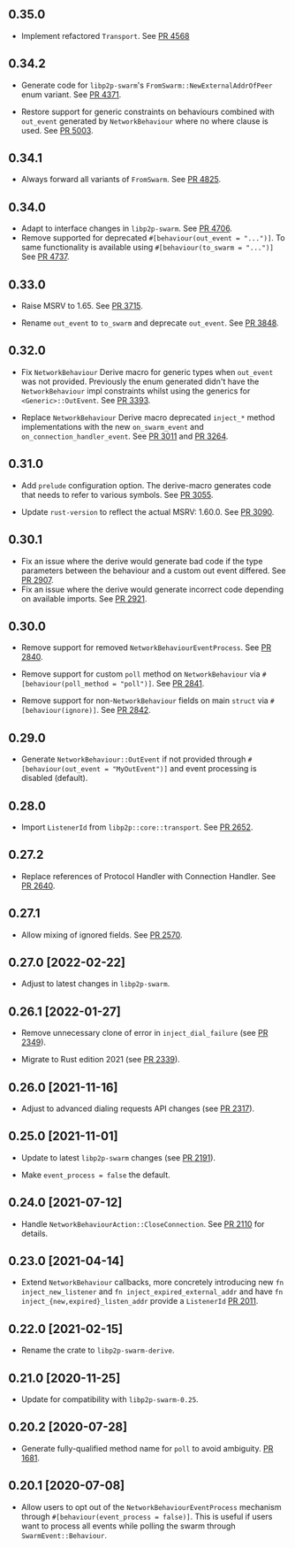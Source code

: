 ## 0.35.0

- Implement refactored `Transport`.
  See [PR 4568](https://github.com/libp2p/rust-libp2p/pull/4568)

## 0.34.2

- Generate code for `libp2p-swarm`'s `FromSwarm::NewExternalAddrOfPeer` enum variant.
  See [PR 4371](https://github.com/libp2p/rust-libp2p/pull/4371).

- Restore support for generic constraints on behaviours combined with `out_event` generated by `NetworkBehaviour` where no where clause is used.
  See [PR 5003](https://github.com/libp2p/rust-libp2p/pull/5003).

## 0.34.1

- Always forward all variants of `FromSwarm`.
  See [PR 4825](https://github.com/libp2p/rust-libp2p/pull/4825).

## 0.34.0

- Adapt to interface changes in `libp2p-swarm`.
  See [PR 4706](https://github.com/libp2p/rust-libp2p/pull/4076).
- Remove supported for deprecated `#[behaviour(out_event = "...")]`.
  To same functionality is available using `#[behaviour(to_swarm = "...")]`
  See [PR 4737](https://github.com/libp2p/rust-libp2p/pull/4737).

## 0.33.0

- Raise MSRV to 1.65.
  See [PR 3715].

- Rename `out_event` to `to_swarm` and deprecate `out_event`. See [PR 3848].

[PR 3715]: https://github.com/libp2p/rust-libp2p/pull/3715
[PR 3848]: https://github.com/libp2p/rust-libp2p/pull/3848

## 0.32.0

- Fix `NetworkBehaviour` Derive macro for generic types when `out_event` was not provided. Previously the enum generated
  didn't have the `NetworkBehaviour` impl constraints whilst using the generics for `<Generic>::OutEvent`.
  See [PR 3393].

- Replace `NetworkBehaviour` Derive macro deprecated `inject_*` method implementations
  with the new `on_swarm_event` and `on_connection_handler_event`.
  See [PR 3011] and [PR 3264].

[PR 3393]: https://github.com/libp2p/rust-libp2p/pull/3393
[PR 3011]: https://github.com/libp2p/rust-libp2p/pull/3011
[PR 3264]: https://github.com/libp2p/rust-libp2p/pull/3264

## 0.31.0

- Add `prelude` configuration option.
  The derive-macro generates code that needs to refer to various symbols. See [PR 3055].

- Update `rust-version` to reflect the actual MSRV: 1.60.0. See [PR 3090].

[PR 3055]: https://github.com/libp2p/rust-libp2p/pull/3055
[PR 3090]: https://github.com/libp2p/rust-libp2p/pull/3090

## 0.30.1

- Fix an issue where the derive would generate bad code if the type parameters between the behaviour and a custom
  out event differed. See [PR 2907].
- Fix an issue where the derive would generate incorrect code depending on available imports. See [PR 2921].

[PR 2907]: https://github.com/libp2p/rust-libp2p/pull/2907
[PR 2921]: https://github.com/libp2p/rust-libp2p/pull/2921

## 0.30.0

- Remove support for removed `NetworkBehaviourEventProcess`. See [PR 2840].

- Remove support for custom `poll` method on `NetworkBehaviour` via `#[behaviour(poll_method =
  "poll")]`. See [PR 2841].

[PR 2840]: https://github.com/libp2p/rust-libp2p/pull/2840
[PR 2841]: https://github.com/libp2p/rust-libp2p/pull/2841

- Remove support for non-`NetworkBehaviour` fields on main `struct` via `#[behaviour(ignore)]`. See
  [PR 2842].

[PR 2842]: https://github.com/libp2p/rust-libp2p/pull/2842

## 0.29.0

- Generate `NetworkBehaviour::OutEvent` if not provided through `#[behaviour(out_event =
  "MyOutEvent")]` and event processing is disabled (default).

## 0.28.0

- Import `ListenerId` from `libp2p::core::transport`. See [PR 2652].

[PR 2652]: https://github.com/libp2p/rust-libp2p/pull/2652

## 0.27.2

- Replace references of Protocol Handler with Connection Handler. See [PR 2640].

[PR 2640]: https://github.com/libp2p/rust-libp2p/pull/2640

## 0.27.1

- Allow mixing of ignored fields. See [PR 2570].

[PR 2570]: https://github.com/libp2p/rust-libp2p/pull/2570

## 0.27.0 [2022-02-22]

- Adjust to latest changes in `libp2p-swarm`.

## 0.26.1 [2022-01-27]

- Remove unnecessary clone of error in `inject_dial_failure` (see [PR 2349]).

- Migrate to Rust edition 2021 (see [PR 2339]).

[PR 2339]: https://github.com/libp2p/rust-libp2p/pull/2339
[PR 2349]: https://github.com/libp2p/rust-libp2p/pull/2349

## 0.26.0 [2021-11-16]

- Adjust to advanced dialing requests API changes (see [PR 2317]).

[PR 2317]: https://github.com/libp2p/rust-libp2p/pull/2317

## 0.25.0 [2021-11-01]

- Update to latest `libp2p-swarm` changes (see [PR 2191]).

- Make `event_process = false` the default.

[PR 2191]: https://github.com/libp2p/rust-libp2p/pull/2191

## 0.24.0 [2021-07-12]

- Handle `NetworkBehaviourAction::CloseConnection`. See [PR 2110] for details.

[PR 2110]: https://github.com/libp2p/rust-libp2p/pull/2110/

## 0.23.0 [2021-04-14]

- Extend `NetworkBehaviour` callbacks, more concretely introducing new `fn
  inject_new_listener` and `fn inject_expired_external_addr` and have `fn
  inject_{new,expired}_listen_addr` provide a `ListenerId` [PR
  2011](https://github.com/libp2p/rust-libp2p/pull/2011).

## 0.22.0 [2021-02-15]

- Rename the crate to `libp2p-swarm-derive`.

## 0.21.0 [2020-11-25]

- Update for compatibility with `libp2p-swarm-0.25`.

## 0.20.2 [2020-07-28]

- Generate fully-qualified method name for `poll` to avoid
ambiguity. [PR 1681](https://github.com/libp2p/rust-libp2p/pull/1681).

## 0.20.1 [2020-07-08]

- Allow users to opt out of the `NetworkBehaviourEventProcess`
mechanism through `#[behaviour(event_process = false)]`. This is
useful if users want to process all events while polling the
swarm through `SwarmEvent::Behaviour`.
